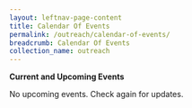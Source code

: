 ```yaml
---
layout: leftnav-page-content
title: Calendar Of Events
permalink: /outreach/calendar-of-events/
breadcrumb: Calendar Of Events
collection_name: outreach
---
```


<b>Current and Upcoming Events</b>


No upcoming events. Check again for updates. 


